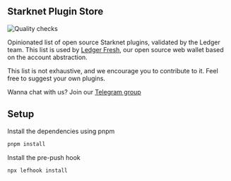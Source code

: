 ## Starknet Plugin Store

![Quality checks](https://github.com/ledgerhq/starknet-plugin-store/actions/workflows/quality.yml/badge.svg?branch=main)

Opinionated list of open source Starknet plugins, validated by the Ledger team. This list is used by [Ledger Fresh](https://github.com/LedgerHQ/ledger-fresh-management), our open source web wallet based on the account abstraction.

This list is not exhaustive, and we encourage you to contribute to it. Feel free to suggest your own plugins.

Wanna chat with us? Join our [Telegram group](https://t.me/+_cZcU5wZvyhmM2U0)

## Setup

Install the dependencies using pnpm

```sh
pnpm install
```

Install the pre-push hook

```sh
npx lefhook install
```
